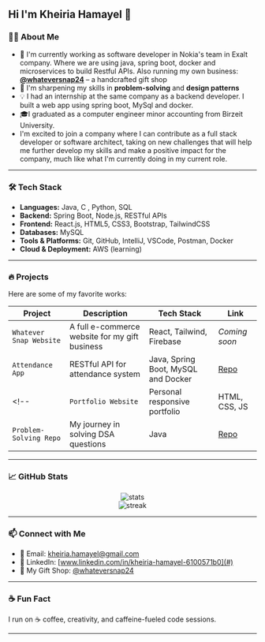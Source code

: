 ## Hi I'm Kheiria Hamayel 👋

### 👩‍💻 About Me

- 💼 I'm currently working as software developer in Nokia's team in Exalt company. Where we are using java, spring boot, docker and microservices to build Restful APIs. Also running my own business: **[@whateversnap24](https://www.instagram.com/whateversnap24)** – a handcrafted gift shop
- 🧠 I'm sharpening my skills in **problem-solving** and **design patterns**
- 💡 I had an internship at the same company as a backend developer. I built a web app using spring boot, MySql and docker.
- 🎓I graduated as a computer engineer minor accounting from Birzeit University.
- I'm excited to join a company where I can contribute as a full stack developer or software architect, taking on new challenges that will help me further develop my skills and make a positive impact for the company, much like what I'm currently doing in my current role.

  
---

### 🛠️ Tech Stack

- **Languages:** Java, C , Python, SQL
- **Backend:** Spring Boot, Node.js, RESTful APIs
- **Frontend:** React.js, HTML5, CSS3, Bootstrap, TailwindCSS
- **Databases:** MySQL
- **Tools & Platforms:** Git, GitHub, IntelliJ, VSCode, Postman, Docker
- **Cloud & Deployment:** AWS (learning)

---

### 🔥 Projects

Here are some of my favorite works:

| Project | Description | Tech Stack | Link |
|--------|-------------|------------|------|
| `Whatever Snap Website` | A full e-commerce website for my gift business | React, Tailwind, Firebase | *Coming soon* |
| `Attendance App` | RESTful API for attendance system | Java, Spring Boot, MySQL and Docker | [Repo](https://github.com/Kheiria-Hamayel/attendence-app) |
<!--| `Portfolio Website` | Personal responsive portfolio | HTML, CSS, JS | [Live Demo](#) | -->
| `Problem-Solving Repo` | My journey in solving DSA questions | Java | [Repo](https://github.com/Kheiria-Hamayel/leetcode-solutions-java-problems) |

---

### 📈 GitHub Stats

<p align="center">
  <img src="https://github-readme-stats.vercel.app/api?username=Kheiria-Hamayel&show_icons=true&theme=tokyonight" alt="stats" />
  <br/>
  <img src="https://github-readme-streak-stats.herokuapp.com/?user=Kheiria-Hamayel&theme=tokyonight" alt="streak" />
</p>

---

### 📫 Connect with Me

- 💌 Email: kheiria.hamayel@gmail.com  
- 💼 LinkedIn: [www.linkedin.com/in/kheiria-hamayel-6100571b0](#)  
- 🎁 My Gift Shop: [@whateversnap24](https://www.instagram.com/whateversnap24)

---

### ☕ Fun Fact

I run on ☕ coffee, creativity, and caffeine-fueled code sessions.

---
